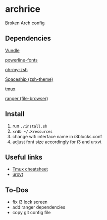 # archrice

Broken Arch config

## Dependencies

[Vundle](https://github.com/VundleVim/Vundle.vim)

[powerline-fonts](https://github.com/powerline/fonts)

[oh-my-zsh](https://github.com/robbyrussell/oh-my-zsh/)

[Spaceship (zsh-theme)](https://github.com/denysdovhan/spaceship-prompt)

[tmux](https://github.com/tmux/tmux)

[ranger (file-browser)](https://github.com/ranger/ranger)

## Install

1. run `./install.sh`
2. `xrdb ~/.Xresources`
3. change wifi interface name in i3blocks.conf
4. adjust font size accordingly for i3 and urxvt

## Useful links

- [Tmux cheatsheet](https://gist.github.com/MohamedAlaa/2961058)
- [urxvt](https://github.com/bookercodes/awesome-urxvt)

## To-Dos

- fix i3 lock screen
- add ranger dependencies
- copy git config file
